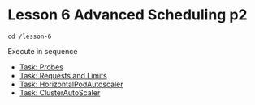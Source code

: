 # Lesson 6 Advanced Scheduling p2

```
cd /lesson-6
```


Execute in sequence


- [Task: Probes](1/)
- [Task: Requests and Limits](2/)
- [Task: HorizontalPodAutoscaler](3/)
- [Task: ClusterAutoScaler](4/)